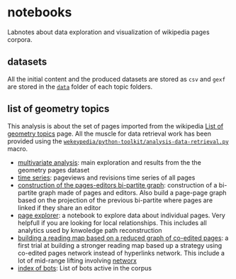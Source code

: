 # notebooks

Labnotes about data exploration and visualization of wikipedia pages corpora.

## datasets

All the initial content and the produced datasets are stored as `csv` and `gexf` are stored in the [`data`](https://github.com/WeKeyPedia/notebooks/tree/master/geometry/data) folder of each topic folders.

## list of geometry topics

This analysis is about the set of pages imported from the wikipedia [List of geometry topics](http://nbviewer.ipython.org/github/WeKeyPedia/notebooks/blob/master/geometry/time%20series.ipynb) page. All the muscle for data retrieval work has been provided using the [`wekeypedia/python-toolkit/analysis-data-retrieval.py`](https://github.com/WeKeyPedia/toolkit-python/blob/master/analysis-data.py) macro.

- [multivariate analysis](http://nbviewer.ipython.org/github/WeKeyPedia/notebooks/blob/master/geometry/multivariate%20analysis.ipynb): main exploration and results from the the geometry pages dataset
- [time series](http://nbviewer.ipython.org/github/WeKeyPedia/notebooks/blob/master/geometry/time%20series.ipynb): pageviews and revisions time series of all pages 
- [construction of the pages-editors bi-partite graph](http://nbviewer.ipython.org/github/WeKeyPedia/notebooks/blob/master/geometry/construction%20of%20the%20pages-editors%20bi-partite%20graph.ipynb): construction of a bi-partite graph made of pages and editors. Also build a page-page graph based on the projection of the previous bi-partite where pages are linked if they share an editor
- [page explorer](http://nbviewer.ipython.org/github/WeKeyPedia/notebooks/blob/master/geometry/page%20explorer.ipynb): a notebook to explore data about individual pages. Very helpfull if you are looking for local relationships. This includes all analytics used by knwoledge path reconstruction
- [building a reading map based on a reduced graph of co-edited pages](http://nbviewer.ipython.org/github/WeKeyPedia/notebooks/blob/master/geometry/reading%20map%20based%20on%20reduced%20co-edited%20pages%20graph.ipynb): a first trial at building a stronger reading map based up a strategy using co-edited pages network instead of hyperlinks network. This include a lot of mid-range lifting involving [networx](http://networkx.github.io/)
- [index of bots](http://nbviewer.ipython.org/github/WeKeyPedia/notebooks/blob/master/geometry/index%20of%20bots.ipynb): List of bots active in the corpus